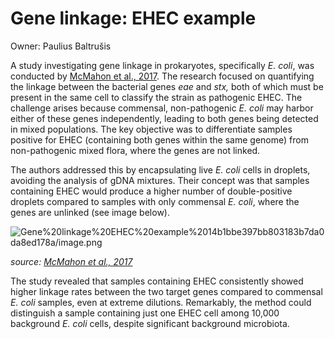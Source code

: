 # Gene linkage: EHEC example

Owner: Paulius Baltrušis

A study investigating gene linkage in prokaryotes, specifically *E. coli*, was conducted by [McMahon et al., 2017]([https://www.frontiersin.org/journals/microbiology/articles/10.3389/fmicb.2017.00332/full](https://www.frontiersin.org/journals/microbiology/articles/10.3389/fmicb.2017.00332/full)). The research focused on quantifying the linkage between the bacterial genes *eae* and *stx,* both of which must be present in the same cell to classify the strain as pathogenic EHEC. The challenge arises because commensal, non-pathogenic *E. coli* may harbor either of these genes independently, leading to both genes being detected in mixed populations. The key objective was to differentiate samples positive for EHEC (containing both genes within the same genome) from non-pathogenic mixed flora, where the genes are not linked.

The authors addressed this by encapsulating live *E. coli* cells in droplets, avoiding the analysis of gDNA mixtures. Their concept was that samples containing EHEC would produce a higher number of double-positive droplets compared to samples with only commensal *E. coli*, where the genes are unlinked (see image below).

![Gene%20linkage%20EHEC%20example%2014b1bbe397bb803183b7da0da8ed178a/image.png](Gene%20linkage%20EHEC%20example%2014b1bbe397bb803183b7da0da8ed178a/image.png)

*source: [McMahon et al., 2017]([https://www.frontiersin.org/journals/microbiology/articles/10.3389/fmicb.2017.00332/full](https://www.frontiersin.org/journals/microbiology/articles/10.3389/fmicb.2017.00332/full))*

The study revealed that samples containing EHEC consistently showed higher linkage rates between the two target genes compared to commensal *E. coli* samples, even at extreme dilutions. Remarkably, the method could distinguish a sample containing just one EHEC cell among 10,000 background *E. coli* cells, despite significant background microbiota.
